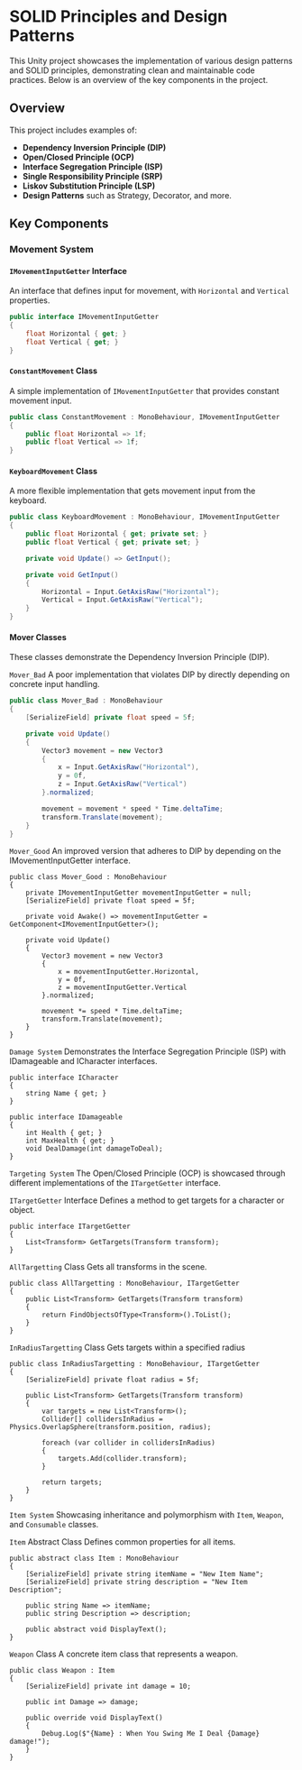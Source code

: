 # SOLID Principles and Design Patterns

This Unity project showcases the implementation of various design patterns and SOLID principles, demonstrating clean and maintainable code practices. Below is an overview of the key components in the project.

## Overview

This project includes examples of:

- **Dependency Inversion Principle (DIP)**
- **Open/Closed Principle (OCP)**
- **Interface Segregation Principle (ISP)**
- **Single Responsibility Principle (SRP)**
- **Liskov Substitution Principle (LSP)**
- **Design Patterns** such as Strategy, Decorator, and more.

## Key Components

### Movement System

#### `IMovementInputGetter` Interface

An interface that defines input for movement, with `Horizontal` and `Vertical` properties.

```csharp
public interface IMovementInputGetter
{
    float Horizontal { get; }
    float Vertical { get; }
}
```

#### `ConstantMovement` Class

A simple implementation of `IMovementInputGetter` that provides constant movement input.

```csharp
public class ConstantMovement : MonoBehaviour, IMovementInputGetter
{
    public float Horizontal => 1f;
    public float Vertical => 1f;
}
```

#### `KeyboardMovement` Class

A more flexible implementation that gets movement input from the keyboard.

```csharp
public class KeyboardMovement : MonoBehaviour, IMovementInputGetter
{
    public float Horizontal { get; private set; }
    public float Vertical { get; private set; }

    private void Update() => GetInput();

    private void GetInput()
    {
        Horizontal = Input.GetAxisRaw("Horizontal");
        Vertical = Input.GetAxisRaw("Vertical");
    }
}
```

#### Mover Classes

These classes demonstrate the Dependency Inversion Principle (DIP).

`Mover_Bad`
A poor implementation that violates DIP by directly depending on concrete input handling.
```csharp
public class Mover_Bad : MonoBehaviour
{
    [SerializeField] private float speed = 5f;

    private void Update()
    {
        Vector3 movement = new Vector3
        {
            x = Input.GetAxisRaw("Horizontal"),
            y = 0f,
            z = Input.GetAxisRaw("Vertical")
        }.normalized;

        movement = movement * speed * Time.deltaTime;
        transform.Translate(movement);
    }
}
```

`Mover_Good`
An improved version that adheres to DIP by depending on the IMovementInputGetter interface.
```charp
public class Mover_Good : MonoBehaviour
{
    private IMovementInputGetter movementInputGetter = null;
    [SerializeField] private float speed = 5f;

    private void Awake() => movementInputGetter = GetComponent<IMovementInputGetter>();

    private void Update()
    {
        Vector3 movement = new Vector3
        {
            x = movementInputGetter.Horizontal,
            y = 0f,
            z = movementInputGetter.Vertical
        }.normalized;

        movement *= speed * Time.deltaTime;
        transform.Translate(movement);
    }
}
```

`Damage System`
Demonstrates the Interface Segregation Principle (ISP) with IDamageable and ICharacter interfaces.
```charp
public interface ICharacter 
{
    string Name { get; }
}

public interface IDamageable 
{
    int Health { get; }
    int MaxHealth { get; }
    void DealDamage(int damageToDeal);
}
```

`Targeting System`
The Open/Closed Principle (OCP) is showcased through different implementations of the `ITargetGetter` interface.

`ITargetGetter` Interface
Defines a method to get targets for a character or object.
```charp
public interface ITargetGetter 
{
    List<Transform> GetTargets(Transform transform);
}
```

`AllTargetting` Class
Gets all transforms in the scene.
```charp
public class AllTargetting : MonoBehaviour, ITargetGetter
{
    public List<Transform> GetTargets(Transform transform)
    {
        return FindObjectsOfType<Transform>().ToList();
    }
}
```

`InRadiusTargetting` Class
Gets targets within a specified radius
```charp
public class InRadiusTargetting : MonoBehaviour, ITargetGetter
{
    [SerializeField] private float radius = 5f;

    public List<Transform> GetTargets(Transform transform)
    {
        var targets = new List<Transform>();
        Collider[] collidersInRadius = Physics.OverlapSphere(transform.position, radius);

        foreach (var collider in collidersInRadius)
        {
            targets.Add(collider.transform);
        }

        return targets;
    }
}
```
`Item System`
Showcasing inheritance and polymorphism with `Item`, `Weapon`, and `Consumable` classes.

`Item` Abstract Class
Defines common properties for all items.
```charp
public abstract class Item : MonoBehaviour
{
    [SerializeField] private string itemName = "New Item Name";
    [SerializeField] private string description = "New Item Description";

    public string Name => itemName;
    public string Description => description;

    public abstract void DisplayText();
}
```
`Weapon` Class
A concrete item class that represents a weapon.
```charp
public class Weapon : Item
{
    [SerializeField] private int damage = 10;

    public int Damage => damage;

    public override void DisplayText()
    {
        Debug.Log($"{Name} : When You Swing Me I Deal {Damage} damage!");
    }
}
```

